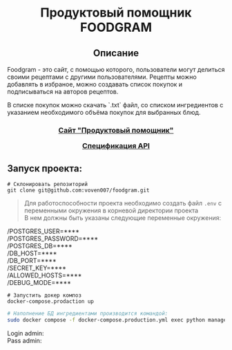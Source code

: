 
<h1 align="center">Продуктовый помощник FOODGRAM</h1>


<h2 align="center">Описание</h2>

<p>
    Foodgram - это сайт, с помощью которого, пользователи могут делиться своими рецептами с другими пользователями.
    Рецепты можно добавлять в избраное, можно создавать список покупок и подписываться на авторов рецептов.</p>
    <p>В списке покупок можно скачать `.txt` файл, со списком ингредиентов с указанием необходимого объёма покупок для выбранных блюд.
</p>

<h3 align="center">
    <a href="https://foodgramm.gotdns.ch/">Сайт "Продуктовый помощник"</a><p></p>
    <a href="https://foodgramm.gotdns.ch/api/docs/">Спецификация API</a>
</h3>


<h2>Запуск проекта:</h2>

```shell
# Склонировать репозиторий
git clone git@github.com:voven007/foodgram.git
```

> Для работоспособности проекта необходимо создать файл `.env` с переменными окружения в корневой директории проекта</br>
> В нем должны быть указаны следующие переменные окружения:

/POSTGRES_USER=**** </br>
/POSTGRES_PASSWORD=**** </br>
/POSTGRES_DB=**** </br>
/DB_HOST=**** </br>
/DB_PORT=**** </br>
/SECRET_KEY=**** </br>
/ALLOWED_HOSTS=**** </br>
/DEBUG_MODE=**** </br>


```shell
# Запустить докер композ
docker-compose.prodaction up
```

```bash
# Наполнение БД ингредиентами производится командой:
sudo docker compose -f docker-compose.production.yml exec python manage.py import
```
<p>
    Login admin: <br>
    Pass admin: <br>
</p>